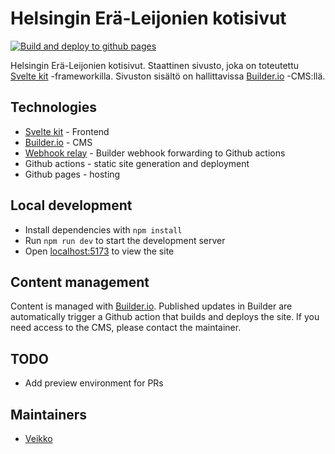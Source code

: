 # Helsingin Erä-Leijonien kotisivut

[![Build and deploy to github pages](https://github.com/eraleijonat/hel-kottarit/actions/workflows/static.yml/badge.svg)](https://github.com/eraleijonat/hel-kottarit/actions/workflows/static.yml)

Helsingin Erä-Leijonien kotisivut. Staattinen sivusto, joka on toteutettu [Svelte kit](https://kit.svelte.dev/) -frameworkilla. Sivuston sisältö on hallittavissa [Builder.io](https://builder.io/) -CMS:llä.

## Technologies

- [Svelte kit](https://kit.svelte.dev/) - Frontend
- [Builder.io](https://builder.io/) - CMS
- [Webhook relay](https://webhookrelay.com/) - Builder webhook forwarding to Github actions
- Github actions - static site generation and deployment
- Github pages - hosting

## Local development

- Install dependencies with `npm install`
- Run `npm run dev` to start the development server
- Open [localhost:5173](http://localhost:5173) to view the site

## Content management

Content is managed with [Builder.io](https://builder.io/). Published updates in Builder are automatically trigger a Github action that builds and deploys the site. If you need access to the CMS, please contact the maintainer.

## TODO

- Add preview environment for PRs

## Maintainers

- [Veikko](https://github.com/veikkoAJ/)
